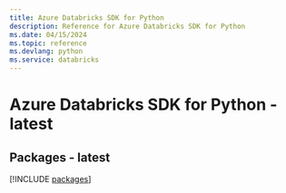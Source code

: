 ```yaml
---
title: Azure Databricks SDK for Python
description: Reference for Azure Databricks SDK for Python
ms.date: 04/15/2024
ms.topic: reference
ms.devlang: python
ms.service: databricks
---
```

# Azure Databricks SDK for Python - latest
## Packages - latest
[!INCLUDE [packages](databricks-index.md)]